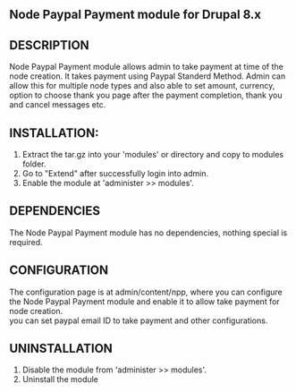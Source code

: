 Node Paypal Payment module for Drupal 8.x
-----------------------------------------
DESCRIPTION
-----------
  Node Paypal Payment module allows admin to take payment at time of the node creation.
  It takes payment using Paypal Standerd Method. Admin can allow this for multiple node 
  types and also able to set amount, currency, option to choose thank you page after the 
  payment completion, thank you and cancel messages etc.

INSTALLATION:
-------------
  1. Extract the tar.gz into your 'modules' or directory and copy to modules
     folder.
  2. Go to "Extend" after successfully login into admin.
  3. Enable the module at 'administer >> modules'.

DEPENDENCIES
------------
  The Node Paypal Payment module has no dependencies, nothing special is required.

CONFIGURATION
-------------
  The configuration page is at admin/content/npp,
  where you can configure the Node Paypal Payment module
  and enable it to allow take payment for node creation.  
  you can set paypal email ID to take payment and other configurations.

UNINSTALLATION
--------------
  1. Disable the module from 'administer >> modules'.
  2. Uninstall the module
  